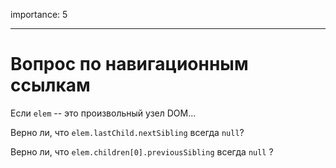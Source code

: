 importance: 5

---

# Вопрос по навигационным ссылкам

Если `elem` -- это произвольный узел DOM...

Верно ли, что `elem.lastChild.nextSibling` всегда `null`?

Верно ли, что `elem.children[0].previousSibling` всегда `null` ?